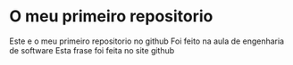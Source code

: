 # O meu primeiro repositorio
 Este e o meu primeiro repositorio no github
 Foi feito na aula de engenharia de software
Esta frase foi feita no site github
